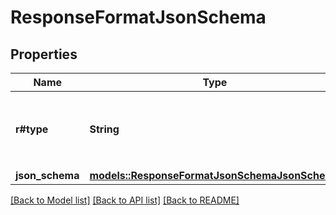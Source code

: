 # ResponseFormatJsonSchema

## Properties

Name | Type | Description | Notes
------------ | ------------- | ------------- | -------------
**r#type** | **String** | The type of response format being defined: `json_schema` | 
**json_schema** | [**models::ResponseFormatJsonSchemaJsonSchema**](ResponseFormatJsonSchema_json_schema.md) |  | 

[[Back to Model list]](../README.md#documentation-for-models) [[Back to API list]](../README.md#documentation-for-api-endpoints) [[Back to README]](../README.md)


